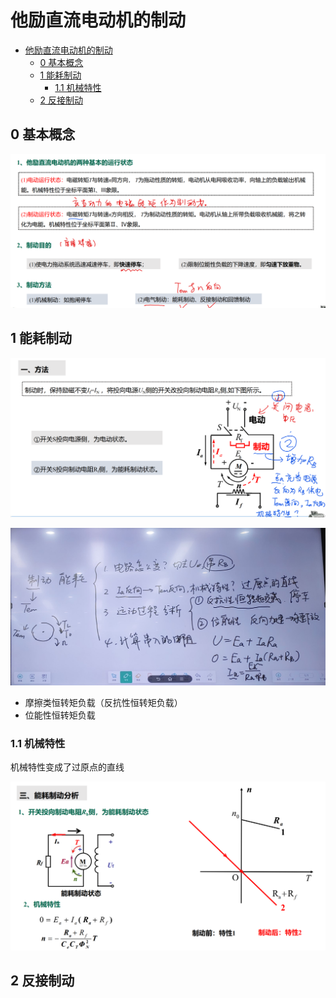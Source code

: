 <!--
 * @Author: 小叶同学
 * @Date: 2024-03-18 14:56:30
 * @LastEditors: Please set LastEditors
 * @LastEditTime: 2024-03-18 15:29:49
 * @Description: 请填写简介
-->

        
# 他励直流电动机的制动


<!-- @import "[TOC]" {cmd="toc" depthFrom=1 depthTo=6 orderedList=false} -->

<!-- code_chunk_output -->

- [他励直流电动机的制动](#他励直流电动机的制动)
  - [0 基本概念](#0-基本概念)
  - [1 能耗制动](#1-能耗制动)
    - [1.1 机械特性](#11-机械特性)
  - [2 反接制动](#2-反接制动)

<!-- /code_chunk_output -->

## 0 基本概念

![alt text](image-12.png)


## 1 能耗制动

![alt text](image-13.png)

![alt text](IMG_20240318_152002.jpg)

- 摩擦类恒转矩负载（反抗性恒转矩负载）
- 位能性恒转矩负载

### 1.1 机械特性

机械特性变成了过原点的直线

![alt text](image-14.png)

## 2 反接制动

